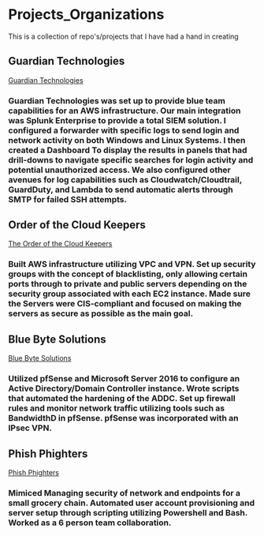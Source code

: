 # Projects_Organizations
This is a collection of repo's/projects that I have had a hand in creating 

## Guardian Technologies 
[Guardian Technologies](https://github.com/Guardian-Techonologies)
### Guardian Technologies was set up to provide blue team capabilities for an AWS infrastructure. Our main integration was Splunk Enterprise to provide a total SIEM solution. I configured a forwarder with specific logs to send login and network activity on both Windows and Linux Systems. I then created a Dashboard To display the results in panels that had drill-downs to navigate specific searches for login activity and potential unauthorized access. We also configured other avenues for log capabilities such as Cloudwatch/Cloudtrail, GuardDuty, and Lambda to send automatic alerts through SMTP for failed SSH attempts. 

## Order of the Cloud Keepers
[The Order of the Cloud Keepers](https://github.com/TheOrderoftheCloudKeepers)
### Built AWS infrastructure utilizing VPC and VPN. Set up security groups with the concept of blacklisting, only allowing certain ports through to private and public servers depending on the security group associated with each EC2 instance. Made sure the Servers were CIS-compliant and focused on making the servers as secure as possible as the main goal.

## Blue Byte Solutions
[Blue Byte Solutions](https://github.com/BlueByteSolutions/BlueByte)
### Utilized pfSense and Microsoft Server 2016 to configure an Active Directory/Domain Controller instance. Wrote scripts that automated the hardening of the ADDC. Set up firewall rules and monitor network traffic utilizing tools such as BandwidthD in pfSense. pfSense was incorporated with an IPsec VPN. 

## Phish Phighters
[Phish Phighters](https://github.com/PhishPhighters)
### Mimiced Managing security of network and endpoints for a small grocery chain. Automated user account provisioning and server setup through scripting utilizing Powershell and Bash. Worked as a 6 person team collaboration.  
